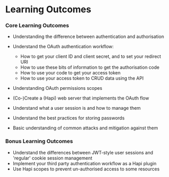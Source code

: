 # Learning Outcomes

### Core Learning Outcomes

* Understanding the difference between authentication and authorisation

* Understand the OAuth authentication workflow:

  * How to get your client ID and client secret, and to set your redirect URI
  * How to use these bits of information to get the authorisation code
  * How to use your code to get your access token
  * How to use your access token to CRUD data using the API

* Understanding OAuth permissions scopes

* \(Co-\)Create a \(Hapi\) web server that implements the OAuth flow

* Understand what a user session is and how to manage them
* Understand the best practices for storing passwords
* Basic understanding of common attacks and mitigation against them

### Bonus Learning Outcomes

* Understand the differences between JWT-style user sessions and 'regular' cookie session management
* Implement your third party authentication workflow as a Hapi plugin
* Use Hapi scopes to prevent un-authorised access to some resources

